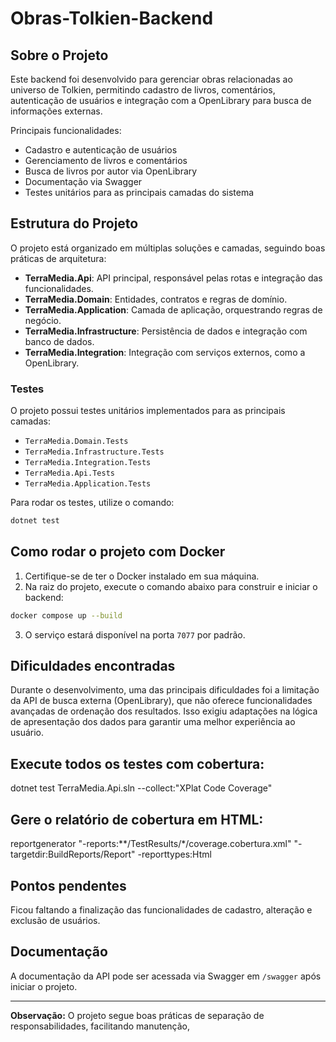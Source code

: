 # Obras-Tolkien-Backend

## Sobre o Projeto

Este backend foi desenvolvido para gerenciar obras relacionadas ao universo de Tolkien, permitindo cadastro de livros, comentários, autenticação de usuários e integração com a OpenLibrary para busca de informações externas.

Principais funcionalidades:
- Cadastro e autenticação de usuários
- Gerenciamento de livros e comentários
- Busca de livros por autor via OpenLibrary
- Documentação via Swagger
- Testes unitários para as principais camadas do sistema

## Estrutura do Projeto

O projeto está organizado em múltiplas soluções e camadas, seguindo boas práticas de arquitetura:

- **TerraMedia.Api**: API principal, responsável pelas rotas e integração das funcionalidades.
- **TerraMedia.Domain**: Entidades, contratos e regras de domínio.
- **TerraMedia.Application**: Camada de aplicação, orquestrando regras de negócio.
- **TerraMedia.Infrastructure**: Persistência de dados e integração com banco de dados.
- **TerraMedia.Integration**: Integração com serviços externos, como a OpenLibrary.

### Testes

O projeto possui testes unitários implementados para as principais camadas:
- `TerraMedia.Domain.Tests`
- `TerraMedia.Infrastructure.Tests`
- `TerraMedia.Integration.Tests`
- `TerraMedia.Api.Tests`
- `TerraMedia.Application.Tests`

Para rodar os testes, utilize o comando:
```sh
dotnet test
```

## Como rodar o projeto com Docker

1. Certifique-se de ter o Docker instalado em sua máquina.
2. Na raiz do projeto, execute o comando abaixo para construir e iniciar o backend:

```sh
docker compose up --build
```

3. O serviço estará disponível na porta `7077` por padrão.

## Dificuldades encontradas

Durante o desenvolvimento, uma das principais dificuldades foi a limitação da API de busca externa (OpenLibrary), que não oferece funcionalidades avançadas de ordenação dos resultados. Isso exigiu adaptações na lógica de apresentação dos dados para garantir uma melhor experiência ao usuário.

## Execute todos os testes com cobertura:

dotnet test TerraMedia.Api.sln --collect:"XPlat Code Coverage"

## Gere o relatório de cobertura em HTML:

reportgenerator "-reports:**/TestResults/*/coverage.cobertura.xml" "-targetdir:BuildReports/Report" -reporttypes:Html

## Pontos pendentes

Ficou faltando a finalização das funcionalidades de cadastro, alteração e exclusão de usuários.

## Documentação

A documentação da API pode ser acessada via Swagger em `/swagger` após iniciar o projeto.

---

**Observação:** O projeto segue boas práticas de separação de responsabilidades, facilitando manutenção,